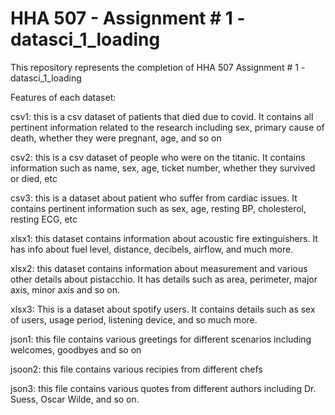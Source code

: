 # HHA 507 - Assignment # 1 - datasci_1_loading

This repository represents the completion of HHA 507 Assignment # 1 - datasci_1_loading

Features of each dataset:

csv1: this is a csv dataset of patients that died due to covid. It contains all pertinent information related to the research including sex, primary cause of death, whether they were pregnant, age, and so on

csv2: this is a csv dataset of people who were on the titanic. It contains information such as name, sex, age, ticket number, whether they survived or died, etc

csv3: this is a dataset about patient who suffer from cardiac issues. It contains pertinent information such as sex, age, resting BP, cholesterol, resting ECG, etc

xlsx1: this dataset contains information about acoustic fire extinguishers. It has info about fuel level, distance, decibels, airflow, and much more.

xlsx2: this dataset contains information about measurement and various other details about pistacchio. It has details such as area, perimeter, major axis, minor axis and so on.

xlsx3: This is a dataset about spotify users. It contains details such as sex of users, usage period, listening device, and so much more.

json1: this file contains various greetings for different scenarios including welcomes, goodbyes and so on

jsoon2: this file contains various recipies from different chefs

json3: this file contains various quotes from different authors including Dr. Suess, Oscar Wilde, and so on.
